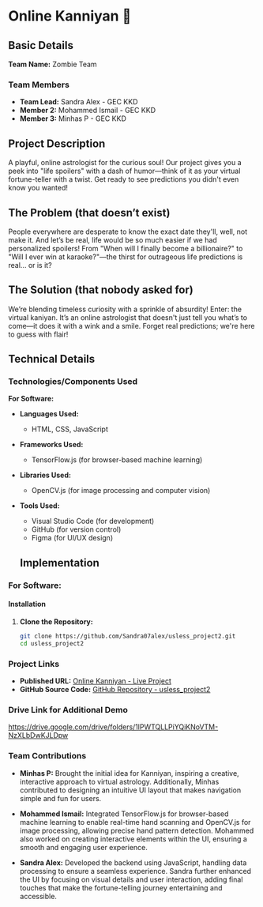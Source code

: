 # Online Kanniyan 🎯

## Basic Details

**Team Name:** Zombie Team  

### Team Members
- **Team Lead:** Sandra Alex - GEC KKD  
- **Member 2:** Mohammed Ismail - GEC KKD  
- **Member 3:** Minhas P - GEC KKD  

## Project Description
A playful, online astrologist for the curious soul! Our project gives you a peek into "life spoilers" with a dash of humor—think of it as your virtual fortune-teller with a twist. Get ready to see predictions you didn't even know you wanted!

## The Problem (that doesn’t exist)
People everywhere are desperate to know the exact date they'll, well, not make it. And let’s be real, life would be so much easier if we had personalized spoilers! From "When will I finally become a billionaire?" to "Will I ever win at karaoke?"—the thirst for outrageous life predictions is real... or is it?

## The Solution (that nobody asked for)
We’re blending timeless curiosity with a sprinkle of absurdity! Enter: the virtual kaniyan. It’s an online astrologist that doesn't just tell you what’s to come—it does it with a wink and a smile. Forget real predictions; we're here to guess with flair!

## Technical Details

### Technologies/Components Used

**For Software:**

- **Languages Used:**
  - HTML, CSS, JavaScript

- **Frameworks Used:**
  - TensorFlow.js (for browser-based machine learning)

- **Libraries Used:**
  - OpenCV.js (for image processing and computer vision)

- **Tools Used:**
  - Visual Studio Code (for development)
  - GitHub (for version control)
  - Figma (for UI/UX design)
  ## Implementation

### For Software:

#### Installation

1. **Clone the Repository:**
   ```bash
   git clone https://github.com/Sandra07alex/usless_project2.git
   cd usless_project2

### Project Links

- **Published URL:** [Online Kanniyan - Live Project](https://sandra07alex.github.io/usless_project2/)
- **GitHub Source Code:** [GitHub Repository - usless_project2](https://github.com/Sandra07alex/usless_project2)

### Drive Link for Additional Demo
https://drive.google.com/drive/folders/1lPWTQLLPiYQiKNoVTM-NzXLbDwKJLDpw

### Team Contributions

- **Minhas P:** Brought the initial idea for Kanniyan, inspiring a creative, interactive approach to virtual astrology. Additionally, Minhas contributed to designing an intuitive UI layout that makes navigation simple and fun for users.

- **Mohammed Ismail:** Integrated TensorFlow.js for browser-based machine learning to enable real-time hand scanning and OpenCV.js for image processing, allowing precise hand pattern detection. Mohammed also worked on creating interactive elements within the UI, ensuring a smooth and engaging user experience.

- **Sandra Alex:** Developed the backend using JavaScript, handling data processing to ensure a seamless experience. Sandra further enhanced the UI by focusing on visual details and user interaction, adding final touches that make the fortune-telling journey entertaining and accessible.
